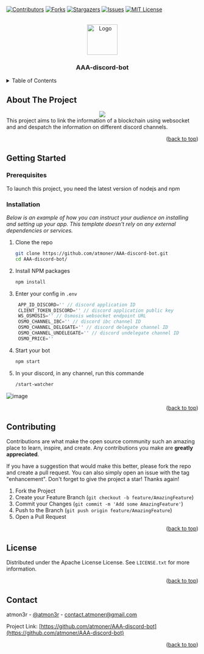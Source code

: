 [![Contributors][contributors-shield]][contributors-url]
[![Forks][forks-shield]][forks-url]
[![Stargazers][stars-shield]][stars-url]
[![Issues][issues-shield]][issues-url]
[![MIT License][license-shield]][license-url]

<!-- PROJECT LOGO -->
<br />
<div align="center">
  <a href="https://github.com/othneildrew/Best-README-Template">
    <img src="https://d1fdloi71mui9q.cloudfront.net/YpCdNy3jRSycdDR8FQEN_0Wq62yUa4yV6dBuf" alt="Logo" width="80" height="80">
  </a>

  <h3 align="center">AAA-discord-bot</h3>
 
</div>



<!-- TABLE OF CONTENTS -->
<details>
  <summary>Table of Contents</summary>
  <ol>
    <li>
      <a href="#about-the-project">About The Project</a>
    </li>
    <li>
      <a href="#getting-started">Getting Started</a>
      <ul>
        <li><a href="#prerequisites">Prerequisites</a></li>
        <li><a href="#installation">Installation</a></li>
      </ul>
    </li>
    <li><a href="#contributing">Contributing</a></li>
    <li><a href="#license">License</a></li>
    <li><a href="#contact">Contact</a></li>
  </ol>
</details>



<!-- ABOUT THE PROJECT -->
## About The Project
<div align="center">
    <img src="https://user-images.githubusercontent.com/1071490/209700844-c0afe0a8-4004-4e67-b3a7-03bcc1fa698b.png">
</div>
This project aims to link the information of a blockchain using websocket and and despatch the information on different discord channels.


<p align="right">(<a href="#readme-top">back to top</a>)</p>


<!-- GETTING STARTED -->
## Getting Started

### Prerequisites

To launch this project, you need the latest version of nodejs and npm

### Installation

_Below is an example of how you can instruct your audience on installing and setting up your app. This template doesn't rely on any external dependencies or services._

1. Clone the repo
   ```sh
   git clone https://github.com/atmoner/AAA-discord-bot.git
   cd AAA-discord-bot/
   ```
2. Install NPM packages
   ```sh
   npm install
   ```
3. Enter your config in `.env`
   ```js
    APP_ID_DISCORD='' // discord application ID
    CLIENT_TOKEN_DISCORD='' // discord application public key
    WS_OSMOSIS='' // Osmosis websocket endpoint URL
    OSMO_CHANNEL_IBC='' // discord ibc channel ID
    OSMO_CHANNEL_DELEGATE='' // discord delegate channel ID
    OSMO_CHANNEL_UNDELEGATE='' // discord undelegate channel ID
    OSMO_PRICE=''
   ```
4. Start your bot
   ```sh
   npm start
   ```
5. In your discord, in any channel, run this commande
   ```sh
   /start-watcher
   ```
   
 ![image](https://user-images.githubusercontent.com/1071490/209702129-9890fdc4-5150-42d2-90bd-8893469b2aa8.png)
  

<p align="right">(<a href="#readme-top">back to top</a>)</p>


<!-- CONTRIBUTING -->
## Contributing

Contributions are what make the open source community such an amazing place to learn, inspire, and create. Any contributions you make are **greatly appreciated**.

If you have a suggestion that would make this better, please fork the repo and create a pull request. You can also simply open an issue with the tag "enhancement".
Don't forget to give the project a star! Thanks again!

1. Fork the Project
2. Create your Feature Branch (`git checkout -b feature/AmazingFeature`)
3. Commit your Changes (`git commit -m 'Add some AmazingFeature'`)
4. Push to the Branch (`git push origin feature/AmazingFeature`)
5. Open a Pull Request

<p align="right">(<a href="#readme-top">back to top</a>)</p>



<!-- LICENSE -->
## License

Distributed under the Apache License License. See `LICENSE.txt` for more information.

<p align="right">(<a href="#readme-top">back to top</a>)</p>



<!-- CONTACT -->
## Contact

atmon3r - [@atmon3r](https://twitter.com/atmon3r) - contact.atmoner@gmail.com

Project Link: [https://github.com/atmoner/AAA-discord-bot](https://github.com/atmoner/AAA-discord-bot)

<p align="right">(<a href="#readme-top">back to top</a>)</p>



<!-- MARKDOWN LINKS & IMAGES -->
<!-- https://www.markdownguide.org/basic-syntax/#reference-style-links -->
[contributors-shield]: https://img.shields.io/github/contributors/atmoner/AAA-discord-bot.svg?style=for-the-badge
[contributors-url]: https://github.com/atmoner/AAA-discord-bot/graphs/contributors
[forks-shield]: https://img.shields.io/github/forks/atmoner/AAA-discord-bot.svg?style=for-the-badge
[forks-url]: https://github.com/atmoner/AAA-discord-bot/network/members
[stars-shield]: https://img.shields.io/github/stars/atmoner/AAA-discord-bot.svg?style=for-the-badge
[stars-url]: https://github.com/atmoner/AAA-discord-bot/stargazers
[issues-shield]: https://img.shields.io/github/issues/atmoner/AAA-discord-bot.svg?style=for-the-badge
[issues-url]: https://github.com/atmoner/AAA-discord-bot/issues
[license-shield]: https://img.shields.io/github/license/atmoner/AAA-discord-bot.svg?style=for-the-badge
[license-url]: https://github.com/atmoner/AAA-discord-bot/blob/master/LICENSE.txt
